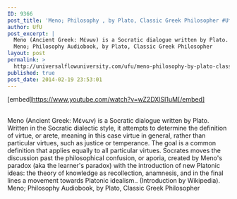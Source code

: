 ```yaml
---
ID: 9366
post_title: 'Meno; Philosophy , by Plato, Classic Greek Philosopher #UfU'
author: UfU
post_excerpt: |
  Meno (Ancient Greek: Μένων) is a Socratic dialogue written by Plato. Written in the Socratic dialectic style, it attempts to determine the definition of virtue, or arete, meaning in this case virtue in general, rather than particular virtues, such as justice or temperance. The goal is a common definition that applies equally to all particular virtues. Socrates moves the discussion past the philosophical confusion, or aporia, created by Meno's paradox (aka the learner's paradox) with the introduction of new Platonic ideas: the theory of knowledge as recollection, anamnesis, and in the final lines a movement towards Platonic idealism.. (Introduction by Wikipedia).
  Meno; Philosophy Audiobook, by Plato, Classic Greek Philosopher
layout: post
permalink: >
  http://universalflowuniversity.com/ufu/meno-philosophy-by-plato-classic-greek-philosopher-ufu/
published: true
post_date: 2014-02-19 23:53:01
---
```

[embed]https://www.youtube.com/watch?v=wZ2DXlSI1uM[/embed]</br></br>
<p>Meno (Ancient Greek: Μένων) is a Socratic dialogue written by Plato. Written in the Socratic dialectic style, it attempts to determine the definition of virtue, or arete, meaning in this case virtue in general, rather than particular virtues, such as justice or temperance. The goal is a common definition that applies equally to all particular virtues. Socrates moves the discussion past the philosophical confusion, or aporia, created by Meno's paradox (aka the learner's paradox) with the introduction of new Platonic ideas: the theory of knowledge as recollection, anamnesis, and in the final lines a movement towards Platonic idealism.. (Introduction by Wikipedia).
Meno; Philosophy Audiobook, by Plato, Classic Greek Philosopher</p>